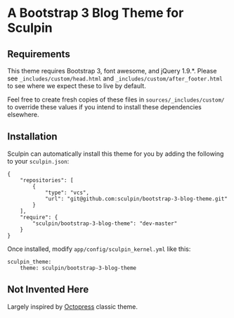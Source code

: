 <h1 id="a-bootstrap-3-blog-theme-for-sculpin">A Bootstrap 3 Blog Theme for Sculpin</h1>

<h2 id="requirements">Requirements</h2>

<p>This theme requires Bootstrap 3, font awesome, and jQuery 1.9.*.  Please see
<code>_includes/custom/head.html</code> and <code>_includes/custom/after_footer.html</code> to see
where we expect these to live by default.</p>

<p>Feel free to create fresh copies of these files in <code>sources/_includes/custom/</code>
to override these values if you intend to install these dependencies elsewhere.</p>

<h2 id="installation">Installation</h2>

<p>Sculpin can automatically install this theme for you by adding the following to
your <code>sculpin.json</code>:</p>

<pre><code data-language="json">{
    "repositories": [
        {
            "type": "vcs",
            "url": "git@github.com:sculpin/bootstrap-3-blog-theme.git"
        }
    ],
    "require": {
        "sculpin/bootstrap-3-blog-theme": "dev-master"
    }
}
</code></pre>

<p>Once installed, modify <code>app/config/sculpin_kernel.yml</code> like this:</p>

<pre><code data-language="yaml">sculpin_theme:
    theme: sculpin/bootstrap-3-blog-theme
</code></pre>

<h2 id="not-invented-here">Not Invented Here</h2>

<p>Largely inspired by <a href="http://octopress.org/">Octopress</a> classic theme.</p>
